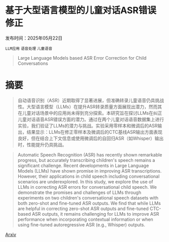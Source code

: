 # 基于大型语言模型的儿童对话ASR错误修正

发布时间：2025年05月22日

`LLM应用` `语音处理` `儿童语音`

> Large Language Models based ASR Error Correction for Child Conversations

# 摘要

> 自动语音识别（ASR）近期取得了显著进展，但准确转录儿童语音仍具挑战性。大型语言模型（LLMs）在提升ASR转录质量方面展现出潜力，然而其在儿童对话场景中的应用尚未得到充分探索。本研究旨在探讨LLMs在纠正儿童对话语音ASR错误方面的潜力。通过在两个儿童对话语音数据集上进行实验，我们验证了LLMs的潜力与挑战。实验采用零样本和微调后的ASR输出，结果显示：LLMs在修正零样本及微调后的CTC基线ASR输出方面表现良好，但在结合上下文信息或使用微调后的自回归ASR（如Whisper）输出时，性能提升仍具挑战。

> Automatic Speech Recognition (ASR) has recently shown remarkable progress, but accurately transcribing children's speech remains a significant challenge. Recent developments in Large Language Models (LLMs) have shown promise in improving ASR transcriptions. However, their applications in child speech including conversational scenarios are underexplored. In this study, we explore the use of LLMs in correcting ASR errors for conversational child speech. We demonstrate the promises and challenges of LLMs through experiments on two children's conversational speech datasets with both zero-shot and fine-tuned ASR outputs. We find that while LLMs are helpful in correcting zero-shot ASR outputs and fine-tuned CTC-based ASR outputs, it remains challenging for LLMs to improve ASR performance when incorporating contextual information or when using fine-tuned autoregressive ASR (e.g., Whisper) outputs.

[Arxiv](https://arxiv.org/abs/2505.16212)